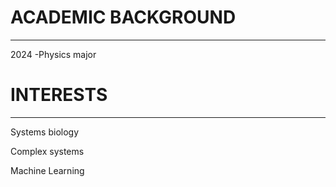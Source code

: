 # ACADEMIC BACKGROUND
------
2024 -Physics major





# INTERESTS
------
Systems biology

Complex systems

Machine Learning
